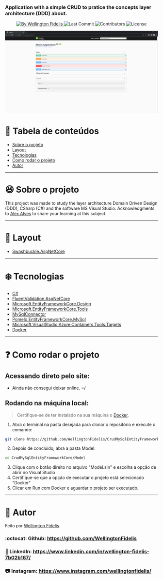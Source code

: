 <p align="center">
    <h3>Application with a simple CRUD to pratice the concepts layer architecture (DDD) about.</h3>  
</p>

<p align="center">
  <a href="https://github.com/WellingtonFidelis">
    <img alt="By Wellington Fidelis" src="https://img.shields.io/badge/made%20by-Wellington%20Fidelis-5965e0">
  </a>

  <img alt="Last Commit" src="https://img.shields.io/github/last-commit/WellingtonFidelis/CrudMySqlEntityFrameworkCore?color=rgb(89,101,224)">

  <img alt="Contributors" src="https://img.shields.io/github/contributors/WellingtonFidelis/CrudMySqlEntityFrameworkCore?color=rgb(89,101,224)">

  <img alt="License" src="https://img.shields.io/badge/license-MIT-%2304D361?color=rgb(89,101,224)">
</p>

<p align="center">
  <img src="./Portifolio/SwaggerModelApplication.png" />
</p>

# :pushpin: Tabela de conteúdos

* [Sobre o projeto](#satisfied-sobre-o-projeto)
* [Layout](#panda_face-layout)
* [Tecnologias](#snowflake-tecnologias)
* [Como rodar o projeto](#question-como-rodar-o-projeto)
* [Autor](#closed_book-autor)

---
# :satisfied: Sobre o projeto
This project was made to study the layer architecture Domain Driven Design (DDD), CSharp (C#) and the software MS Visual Studio.
Acknowledgments to [Alex Alves](https://github.com/alexalvess) to share your learning at this subject.

---
# :panda_face: Layout
* [Swashbuckle.AspNetCore](https://www.nuget.org/packages/Swashbuckle.AspNetCore/6.2.3?_src=template)

---
# :snowflake: Tecnologias
* [C#](https://docs.microsoft.com/pt-br/dotnet/csharp/)
* [FluentValidation.AspNetCore](https://www.nuget.org/packages/FluentValidation.AspNetCore/11.2.1?_src=template)
* [Microsoft.EntityFrameworkCore.Design](https://www.nuget.org/packages/Microsoft.EntityFrameworkCore.Design/6.0.8?_src=template)
* [Microsoft.EntityFrameworkCore.Tools](https://www.nuget.org/packages/Microsoft.EntityFrameworkCore.Tools/6.0.8?_src=template)
* [MySqlConnector](https://www.nuget.org/packages/MySqlConnector/2.1.13?_src=template)
* [Pomelo.EntityFrameworkCore.MySql](https://www.nuget.org/packages/Pomelo.EntityFrameworkCore.MySql/6.0.2?_src=template)
* [Microsoft.VisualStudio.Azure.Containers.Tools.Targets](https://www.nuget.org/packages/Microsoft.VisualStudio.Azure.Containers.Tools.Targets/1.17.0?_src=template)
* [Docker](https://www.docker.com/)

---
# :question: Como rodar o projeto
## Acessando direto pelo site:
* Ainda não consegui deixar online. =/

## Rodando na máquina local:
> Certifique-se de ter instalado na sua máquina o [Docker](https://www.docker.com/).

1. Abra o terminal na pasta desejada para clonar o repositório e execute o comando:
``` bash
git clone https://github.com/WellingtonFidelis/CrudMySqlEntityFrameworkCore.git
```
2. Depois de concluído, abra a pasta Model:
``` bash
cd CrudMySqlEntityFrameworkCore/Model
```
3. Clique com o botão direito no arquivo "Model.sln" e escolha a opção de abrir no Visual Studio
4. Certifique-se que a opção de executar o projeto está selecionado "Docker"
5. Clicar em Run com Docker e aguardar o projeto ser executado.

---
# :closed_book: Autor
Feito por [Wellington Fidelis](https://github.com/WellingtonFidelis).
### :octocat: Github: https://github.com/WellingtonFidelis
### :link: LinkedIn: https://www.linkedin.com/in/wellington-fidelis-7b02b167/
### :camera: Instagram: https://www.instagram.com/wellingtonfidelis/